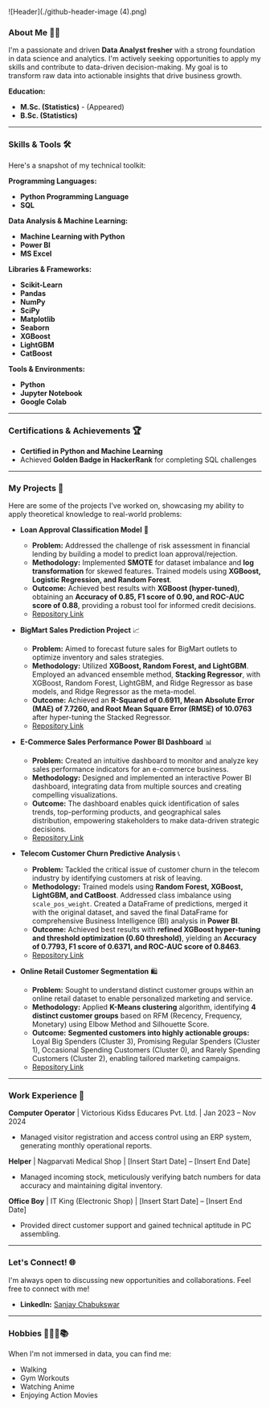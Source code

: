 ![Header](./github-header-image (4).png)

### About Me 👨‍💻

I'm a passionate and driven **Data Analyst fresher** with a strong foundation in data science and analytics. I'm actively seeking opportunities to apply my skills and contribute to data-driven decision-making. My goal is to transform raw data into actionable insights that drive business growth.

**Education:**
* **M.Sc. (Statistics)** - (Appeared)
* **B.Sc. (Statistics)**

---

### Skills & Tools 🛠️

Here's a snapshot of my technical toolkit:

**Programming Languages:**
* **Python Programming Language**
* **SQL**

**Data Analysis & Machine Learning:**
* **Machine Learning with Python**
* **Power BI**
* **MS Excel**

**Libraries & Frameworks:**
* **Scikit-Learn**
* **Pandas**
* **NumPy**
* **SciPy**
* **Matplotlib**
* **Seaborn**
* **XGBoost**
* **LightGBM**
* **CatBoost**

**Tools & Environments:**
* **Python**
* **Jupyter Notebook**
* **Google Colab**

---

### Certifications & Achievements 🏆

* **Certified in Python and Machine Learning**
* Achieved **Golden Badge in HackerRank** for completing SQL challenges

---

### My Projects 🚀

Here are some of the projects I've worked on, showcasing my ability to apply theoretical knowledge to real-world problems:

* **Loan Approval Classification Model** 🏦
    * **Problem:** Addressed the challenge of risk assessment in financial lending by building a model to predict loan approval/rejection.
    * **Methodology:** Implemented **SMOTE** for dataset imbalance and **log transformation** for skewed features. Trained models using **XGBoost, Logistic Regression, and Random Forest**.
    * **Outcome:** Achieved best results with **XGBoost (hyper-tuned)**, obtaining an **Accuracy of 0.85, F1 score of 0.90, and ROC-AUC score of 0.88**, providing a robust tool for informed credit decisions.
    * [Repository Link](https://www.github.com/Sonjoy95/Loan-Approval-Classification-Model)

* **BigMart Sales Prediction Project** 📈
    * **Problem:** Aimed to forecast future sales for BigMart outlets to optimize inventory and sales strategies.
    * **Methodology:** Utilized **XGBoost, Random Forest, and LightGBM**. Employed an advanced ensemble method, **Stacking Regressor**, with XGBoost, Random Forest, LightGBM, and Ridge Regressor as base models, and Ridge Regressor as the meta-model.
    * **Outcome:** Achieved an **R-Squared of 0.6911, Mean Absolute Error (MAE) of 7.7260, and Root Mean Square Error (RMSE) of 10.0763** after hyper-tuning the Stacked Regressor.
    * [Repository Link](https://www.github.com/Sonjoy95/BigMart-Sales-Prediction-Project)

* **E-Commerce Sales Performance Power BI Dashboard** 📊
    * **Problem:** Created an intuitive dashboard to monitor and analyze key sales performance indicators for an e-commerce business.
    * **Methodology:** Designed and implemented an interactive Power BI dashboard, integrating data from multiple sources and creating compelling visualizations.
    * **Outcome:** The dashboard enables quick identification of sales trends, top-performing products, and geographical sales distribution, empowering stakeholders to make data-driven strategic decisions.
    * [Repository Link](https://www.github.com/Sonjoy95/E-Commerce-Sales-PowerBI-Dashboard)

* **Telecom Customer Churn Predictive Analysis** 📞
    * **Problem:** Tackled the critical issue of customer churn in the telecom industry by identifying customers at risk of leaving.
    * **Methodology:** Trained models using **Random Forest, XGBoost, LightGBM, and CatBoost**. Addressed class imbalance using `scale_pos_weight`. Created a DataFrame of predictions, merged it with the original dataset, and saved the final DataFrame for comprehensive Business Intelligence (BI) analysis in **Power BI**.
    * **Outcome:** Achieved best results with **refined XGBoost hyper-tuning and threshold optimization (0.60 threshold)**, yielding an **Accuracy of 0.7793, F1 score of 0.6371, and ROC-AUC score of 0.8463**.
    * [Repository Link](https://www.github.com/Sonjoy95/Telecom-Customer-Churn-Predictive-Analysis)

* **Online Retail Customer Segmentation** 🛍️
    * **Problem:** Sought to understand distinct customer groups within an online retail dataset to enable personalized marketing and service.
    * **Methodology:** Applied **K-Means clustering** algorithm, identifying **4 distinct customer groups** based on RFM (Recency, Frequency, Monetary) using Elbow Method and Silhouette Score.
    * **Outcome:** **Segmented customers into highly actionable groups:** Loyal Big Spenders (Cluster 3), Promising Regular Spenders (Cluster 1), Occasional Spending Customers (Cluster 0), and Rarely Spending Customers (Cluster 2), enabling tailored marketing campaigns.
    * [Repository Link](https://www.github.com/Sonjoy95/Online-Retail-Customer-Segmentation)

---

### Work Experience 💼

**Computer Operator** | Victorious Kidss Educares Pvt. Ltd. | Jan 2023 – Nov 2024
* Managed visitor registration and access control using an ERP system, generating monthly operational reports.

**Helper** | Nagparvati Medical Shop | [Insert Start Date] – [Insert End Date]
* Managed incoming stock, meticulously verifying batch numbers for data accuracy and maintaining digital inventory.

**Office Boy** | IT King (Electronic Shop) | [Insert Start Date] – [Insert End Date]
* Provided direct customer support and gained technical aptitude in PC assembling.

---

### Let's Connect! 🌐

I'm always open to discussing new opportunities and collaborations. Feel free to connect with me!

* **LinkedIn:** [Sanjay Chabukswar](https://www.linkedin.com/in/sanjaychsgc95)

---

### Hobbies 🚴‍♂️🍿📚

When I'm not immersed in data, you can find me:

* Walking
* Gym Workouts
* Watching Anime
* Enjoying Action Movies
